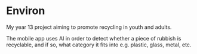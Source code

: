 # Environ

My year 13 project aiming to promote recycling in youth and adults.

The mobile app uses AI in order to detect whether a piece of rubbish is recyclable, and if so, what category it fits into e.g. plastic, glass, metal, etc. 

